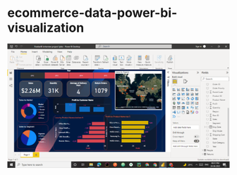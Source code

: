 # ecommerce-data-power-bi-visualization
![not](https://raw.githubusercontent.com/Abhijit-Barik01/ecommerce-data-power-bi-visualization/main/Screenshot%20(938).png?raw=true)
